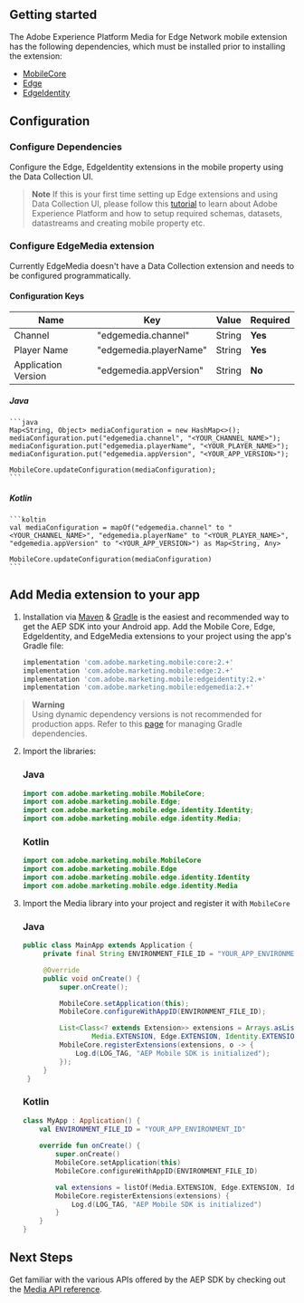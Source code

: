## Getting started

The Adobe Experience Platform Media for Edge Network mobile extension has the following dependencies, which must be installed prior to installing the extension:
- [MobileCore](https://github.com/adobe/aepsdk-core-android)
- [Edge](https://github.com/adobe/aepsdk-edge-android)
- [EdgeIdentity](https://github.com/adobe/aepsdk-edgeidentity-android)

## Configuration

### Configure Dependencies
Configure the Edge, EdgeIdentity extensions in the mobile property using the Data Collection UI.

> **Note** 
> If this is your first time setting up Edge extensions and using Data Collection UI, please follow this [tutorial](https://github.com/adobe/aepsdk-edge-android/tree/main/Documentation/Tutorials) to learn about Adobe Experience Platform and how to setup required schemas, datasets, datastreams and creating mobile property etc.

### Configure EdgeMedia extension
Currently EdgeMedia doesn't have a Data Collection extension and needs to be configured programmatically.

#### Configuration Keys
| Name | Key | Value | Required |
| --- | --- | --- | --- |
| Channel | "edgemedia.channel" | String | **Yes** |
| Player Name | "edgemedia.playerName" | String | **Yes** |
| Application Version | "edgemedia.appVersion" | String | **No** |

##### Java 
    ```java
    Map<String, Object> mediaConfiguration = new HashMap<>();
    mediaConfiguration.put("edgemedia.channel", "<YOUR_CHANNEL_NAME>");
    mediaConfiguration.put("edgemedia.playerName", "<YOUR_PLAYER_NAME>");
    mediaConfiguration.put("edgemedia.appVersion", "<YOUR_APP_VERSION>");

    MobileCore.updateConfiguration(mediaConfiguration);
    ```

##### Kotlin
    ```koltin
    val mediaConfiguration = mapOf("edgemedia.channel" to "<YOUR_CHANNEL_NAME>", "edgemedia.playerName" to "<YOUR_PLAYER_NAME>", "edgemedia.appVersion" to "<YOUR_APP_VERSION>") as Map<String, Any>

    MobileCore.updateConfiguration(mediaConfiguration)
    ```

## Add Media extension to your app

1. Installation via [Maven](https://maven.apache.org/) & [Gradle](https://gradle.org/) is the easiest and recommended way to get the AEP SDK into your Android app. Add the Mobile Core, Edge, EdgeIdentity, and EdgeMedia extensions to your project using the app's Gradle file:


    ```gradle
    implementation 'com.adobe.marketing.mobile:core:2.+'
    implementation 'com.adobe.marketing.mobile:edge:2.+'
    implementation 'com.adobe.marketing.mobile:edgeidentity:2.+'
    implementation 'com.adobe.marketing.mobile:edgemedia:2.+'
    ```

> **Warning**  
> Using dynamic dependency versions is not recommended for production apps. Refer to this [page](https://github.com/adobe/aepsdk-core-android/blob/main/Documentation/MobileCore/gradle-dependencies.md) for managing Gradle dependencies.

2. Import the libraries:

   ### Java

   ```java
   import com.adobe.marketing.mobile.MobileCore;
   import com.adobe.marketing.mobile.Edge;
   import com.adobe.marketing.mobile.edge.identity.Identity;
   import com.adobe.marketing.mobile.edge.identity.Media;
   ```

   ### Kotlin

   ```kotlin
   import com.adobe.marketing.mobile.MobileCore
   import com.adobe.marketing.mobile.Edge
   import com.adobe.marketing.mobile.edge.identity.Identity
   import com.adobe.marketing.mobile.edge.identity.Media
   ```

3. Import the Media library into your project and register it with `MobileCore`

   ### Java

   ```java
   public class MainApp extends Application {
        private final String ENVIRONMENT_FILE_ID = "YOUR_APP_ENVIRONMENT_ID";

        @Override
        public void onCreate() {
            super.onCreate();

            MobileCore.setApplication(this);
            MobileCore.configureWithAppID(ENVIRONMENT_FILE_ID);

            List<Class<? extends Extension>> extensions = Arrays.asList(
                    Media.EXTENSION, Edge.EXTENSION, Identity.EXTENSION);
            MobileCore.registerExtensions(extensions, o -> {
                Log.d(LOG_TAG, "AEP Mobile SDK is initialized");
            });
        }
    }
   ```

   ### Kotlin

   ```kotlin
   class MyApp : Application() {
       val ENVIRONMENT_FILE_ID = "YOUR_APP_ENVIRONMENT_ID"
       
       override fun onCreate() {
           super.onCreate()
           MobileCore.setApplication(this)
           MobileCore.configureWithAppID(ENVIRONMENT_FILE_ID)

           val extensions = listOf(Media.EXTENSION, Edge.EXTENSION, Identity.EXTENSION)
           MobileCore.registerExtensions(extensions) {
               Log.d(LOG_TAG, "AEP Mobile SDK is initialized")
           }
       }
   }
   ```

## Next Steps

Get familiar with the various APIs offered by the AEP SDK by checking out the [Media API reference](./api-reference.md).